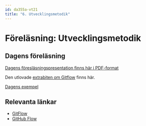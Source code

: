 ```yaml
---
id: da355a-vt21
title: "6. Utvecklingsmetodik"
---
```


# Föreläsning: Utvecklingsmetodik

## Dagens föreläsning

[Dagens föresläsningspresentation finns här i PDF-format](../../assets/pdf/Utvecklingsmetodik_da395a.pdf)

Den utlovade [extrabiten om Gitflow](Gitflow_da395a.pdf) finns här.

[Dagens exempel](../../assets/kod/Utvecklingsmetodik_demon_da395a.zip)

## Relevanta länkar

- [GitFlow](https://nvie.com/posts/a-successful-git-branching-model/)
- [GitHub Flow](https://githubflow.github.io/)
